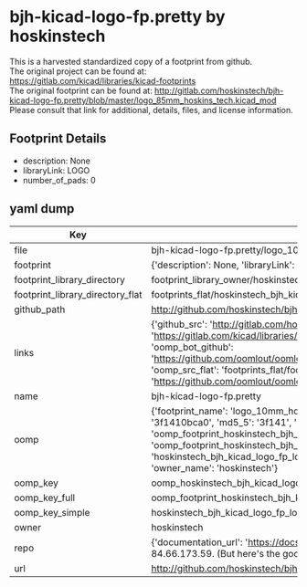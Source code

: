 # bjh-kicad-logo-fp.pretty by hoskinstech  
This is a harvested standardized copy of a footprint from github.  
The original project can be found at:  
https://gitlab.com/kicad/libraries/kicad-footprints  
The original footprint can be found at:
http://gitlab.com/hoskinstech/bjh-kicad-logo-fp.pretty/blob/master/logo_85mm_hoskins_tech.kicad_mod
Please consult that link for additional, details, files, and license information.  
## Footprint Details
* description: None  
* libraryLink: LOGO  
* number_of_pads: 0  
## yaml dump  
| Key | Value |  
| --- | --- |  
| file | bjh-kicad-logo-fp.pretty/logo_10mm_hoskins_tech.kicad_mod |  
| footprint | {'description': None, 'libraryLink': 'LOGO', 'number_of_pads': 0} |  
| footprint_library_directory | footprint_library_owner/hoskinstech_bjh-kicad-logo-fp.pretty |  
| footprint_library_directory_flat | footprints_flat/hoskinstech_bjh_kicad_logo_fp_logo_10mm_hoskins_tech/working |  
| github_path | http://github.com/hoskinstech/bjh-kicad-logo-fp.pretty/blob/master/logo_10mm_hoskins_tech.kicad_mod |  
| links | {'github_src': 'http://gitlab.com/hoskinstech/bjh-kicad-logo-fp.pretty/blob/master/logo_85mm_hoskins_tech.kicad_mod', 'github_src_repo': 'https://gitlab.com/kicad/libraries/kicad-footprints', 'oomp_bot': 'footprints/hoskinstech_bjh_kicad_logo_fp_logo_10mm_hoskins_tech/working', 'oomp_bot_github': 'https://github.com/oomlout/oomlout_oomp_footprint_bot/tree/main/footprints/hoskinstech_bjh_kicad_logo_fp_logo_10mm_hoskins_tech/working', 'oomp_src_flat': 'footprints_flat/footprints_flat/hoskinstech_bjh_kicad_logo_fp_logo_10mm_hoskins_tech/working', 'oomp_src_flat_github': 'https://github.com/oomlout/oomlout_oomp_footprint_src/tree/main/footprints_flat/hoskinstech_bjh_kicad_logo_fp_logo_10mm_hoskins_tech/working'} |  
| name | bjh-kicad-logo-fp.pretty |  
| oomp | {'footprint_name': 'logo_10mm_hoskins_tech', 'library_name': 'bjh_kicad_logo_fp', 'md5': '3f1410bca01dc8ac095d99eddb1cf1ee', 'md5_10': '3f1410bca0', 'md5_5': '3f141', 'md5_6': '3f1410', 'oomp_key': 'oomp_hoskinstech_bjh_kicad_logo_fp_logo_10mm_hoskins_tech', 'oomp_key_extra': 'oomp_footprint_hoskinstech_bjh_kicad_logo_fp_logo_10mm_hoskins_tech', 'oomp_key_full': 'oomp_footprint_hoskinstech_bjh_kicad_logo_fp_logo_10mm_hoskins_tech_3f1410', 'oomp_key_simple': 'hoskinstech_bjh_kicad_logo_fp_logo_10mm_hoskins_tech', 'original_filename': 'bjh-kicad-logo-fp.pretty/logo_10mm_hoskins_tech.kicad_mod', 'owner_name': 'hoskinstech'} |  
| oomp_key | oomp_hoskinstech_bjh_kicad_logo_fp_logo_10mm_hoskins_tech |  
| oomp_key_full | oomp_footprint_hoskinstech_bjh_kicad_logo_fp_logo_10mm_hoskins_tech |  
| oomp_key_simple | hoskinstech_bjh_kicad_logo_fp_logo_10mm_hoskins_tech |  
| owner | hoskinstech |  
| repo | {'documentation_url': 'https://docs.github.com/rest/overview/resources-in-the-rest-api#rate-limiting', 'message': "API rate limit exceeded for 84.66.173.59. (But here's the good news: Authenticated requests get a higher rate limit. Check out the documentation for more details.)"} |  
| url | http://github.com/hoskinstech/bjh-kicad-logo-fp.pretty |  

